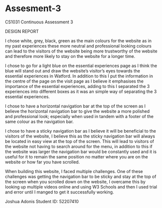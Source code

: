 # Assesment-3
CS1031 Continuous Assessment 3



DESIGN REPORT

I chose white, grey, black, green as the main colours for the website as in my past experiences these more neutral and professional looking colours can lead to the visitors of the website being more trustworthy of the website and therefore more likely to stay on the website for a longer time.

I chose to go for a light blue on the essential experiences page as I think the blue will stand out and draw the website’s visitor’s eyes towards the essential experiences in Watford. In addition to this I put the information in the centre of the page on the visit page as I believe it emphasises the importance of the essential experiences, adding to this I separated the 3 experiences into different boxes as it was an simple way of separating the 3 essential experiences.

I chose to have a horizontal navigation bar at the top of the screen as I believe the horizontal navigation bar to give the website a more polished and professional look; especially when used in tandem with a footer of the same colour as the navigation bar.

I chose to have a sticky navigation bar as I believe it will be beneficial to the visitors of the website, I believe this as the sticky navigation bar will always be located in easy view at the top of the screen. This will lead to visitors of the website not having to search around for the menu, in addition to this if the website was larger the navigation bar would be constantly used and it is useful for it to remain the same position no matter where you are on the website or how far you have scrolled.

When building this website, I faced multiple challenges. One of these challenges was getting the navigation bar to be sticky and stay at the top of the screen when you scrolled down on the website, I overcame this by looking up multiple videos online and using W3 Schools and then I used trial and error until I manged to get it successfully working.

Joshua Adonis
Student ID: 52207410
